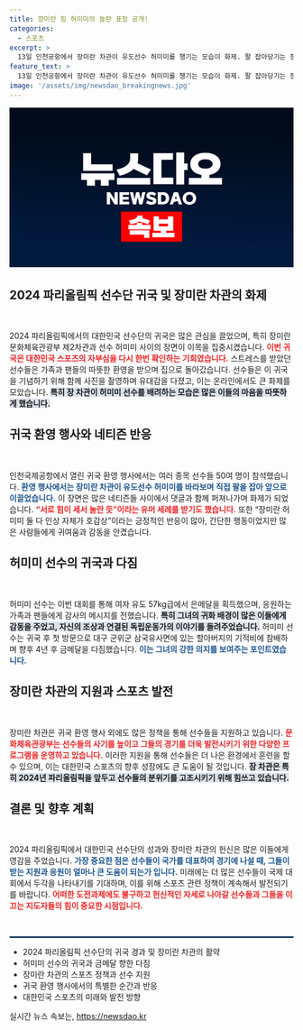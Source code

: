 ```yaml
---
title: 장미란 힘 허미미의 놀란 표정 공개!
categories:
  - 스포츠
excerpt: >
  13일 인천공항에서 장미란 차관이 유도선수 허미미를 챙기는 모습이 화제. 팔 잡아당기는 장미란으로 온라인에서 뜨거운 반응! 허미미, 금메달의 꿈을 새기며 재일교포 3세의 이야기도 공개된다.
feature_text: >
  13일 인천공항에서 장미란 차관이 유도선수 허미미를 챙기는 모습이 화제. 팔 잡아당기는 장미란으로 온라인에서 뜨거운 반응! 허미미, 금메달의 꿈을 새기며 재일교포 3세의 이야기도 공개된다.
image: '/assets/img/newsdao_breakingnews.jpg'
---
```


<p><img src="/assets/img/newsdao_breakingnews.jpg" alt="koreaapp 속보" /></p>

<h2 data-ke-size="size26">2024 파리올림픽 선수단 귀국 및 장미란 차관의 화제</h2>

<p data-ke-size="size16">&nbsp;</p>

<p>2024 파리올림픽에서의 대한민국 선수단의 귀국은 많은 관심을 끌었으며, 특히 장미란 문화체육관광부 제2차관과 선수 허미미 사이의 장면이 이목을 집중시켰습니다. <b><span style="color: #ee2323;">이번 귀국은 대한민국 스포츠의 자부심을 다시 한번 확인하는 기회였습니다.</span></b> 스트레스를 받았던 선수들은 가족과 팬들의 따뜻한 환영을 받으며 집으로 돌아갔습니다. 선수들은 이 귀국을 기념하기 위해 함께 사진을 촬영하며 유대감을 다졌고, 이는 온라인에서도 큰 화제를 모았습니다. <b><span style="background-color: #21538527;">특히 장 차관이 허미미 선수를 배려하는 모습은 많은 이들의 마음을 따뜻하게 했습니다.</span></b> </p>

<h2 data-ke-size="size26">귀국 환영 행사와 네티즌 반응</h2>

<p data-ke-size="size16">&nbsp;</p>

<p>인천국제공항에서 열린 귀국 환영 행사에서는 여러 종목 선수들 50여 명이 참석했습니다. <b><span style="color: #1a5490;">환영 행사에서는 장미란 차관이 유도선수 허미미를 바라보며 직접 팔을 잡아 앞으로 이끌었습니다.</span></b> 이 장면은 많은 네티즌들 사이에서 댓글과 함께 퍼져나가며 화제가 되었습니다. <b><span style="color: #ee2323;">“서로 힘이 세서 놀란 듯”이라는 유머 세례를 받기도 했습니다.</span></b> 또한 “장미란 허미미 둘 다 인상 자체가 호감상”이라는 긍정적인 반응이 많아, 간단한 행동이었지만 많은 사람들에게 귀여움과 감동을 안겼습니다.</p>

<h2 data-ke-size="size26">허미미 선수의 귀국과 다짐</h2>

<p data-ke-size="size16">&nbsp;</p>

<p>허미미 선수는 이번 대회를 통해 여자 유도 57kg급에서 은메달을 획득했으며, 응원하는 가족과 팬들에게 감사의 메시지를 전했습니다. <b><span style="background-color: #21538527;">특히 그녀의 귀화 배경이 많은 이들에게 감동을 주었고, 자신의 조상과 연결된 독립운동가의 이야기를 들려주었습니다.</span></b> 허미미 선수는 귀국 후 첫 방문으로 대구 군위군 삼국유사면에 있는 할아버지의 기적비에 참배하며 향후 4년 후 금메달을 다짐했습니다. <b><span style="color: #1a5490;">이는 그녀의 강한 의지를 보여주는 포인트였습니다.</span></b> </p>

<h2 data-ke-size="size26">장미란 차관의 지원과 스포츠 발전</h2>

<p data-ke-size="size16">&nbsp;</p>

<p>장미란 차관은 귀국 환영 행사 외에도 많은 정책을 통해 선수들을 지원하고 있습니다. <b><span style="color: #ee2323;">문화체육관광부는 선수들의 사기를 높이고 그들의 경기를 더욱 발전시키기 위한 다양한 프로그램을 운영하고 있습니다.</span></b> 이러한 지원을 통해 선수들은 더 나은 환경에서 훈련을 할 수 있으며, 이는 대한민국 스포츠의 향후 성장에도 큰 도움이 될 것입니다. <b><span style="background-color: #21538527;">장 차관은 특히 2024년 파리올림픽을 앞두고 선수들의 분위기를 고조시키기 위해 힘쓰고 있습니다.</span></b> </p>

<h2 data-ke-size="size26">결론 및 향후 계획</h2>

<p data-ke-size="size16">&nbsp;</p>

<p>2024 파리올림픽에서 대한민국 선수단의 성과와 장미란 차관의 헌신은 많은 이들에게 영감을 주었습니다. <b><span style="color: #1a5490;">가장 중요한 점은 선수들이 국가를 대표하여 경기에 나설 때, 그들이 받는 지원과 응원이 얼마나 큰 도움이 되는가 입니다.</span></b> 미래에는 더 많은 선수들이 국제 대회에서 두각을 나타내기를 기대하며, 이를 위해 스포츠 관련 정책이 계속해서 발전되기를 바랍니다. <b><span style="color: #ee2323;">어떠한 도전과제에도 불구하고 헌신적인 자세로 나아갈 선수들과 그들을 이끄는 지도자들의 힘이 중요한 시점입니다.</span></b> </p>

<p data-ke-size="size16">&nbsp;</p>

<hr style="color: #1a5490; border: 1px solid #1a5490;"/>

<ul>
    <li>2024 파리올림픽 선수단의 귀국 경과 및 장미란 차관의 활약</li>
    <li>허미미 선수의 귀국과 금메달 향한 다짐</li>
    <li>장미란 차관의 스포츠 정책과 선수 지원</li>
    <li>귀국 환영 행사에서의 특별한 순간과 반응</li>
    <li>대한민국 스포츠의 미래와 발전 방향</li>
</ul>
실시간 뉴스 속보는, <a href="https://newsdao.kr" rel="dofollow">https://newsdao.kr</a>


